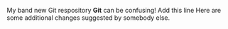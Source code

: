  My band new Git respository 
**Git** can be confusing!
Add this line
Here are some additional changes suggested by somebody else.
